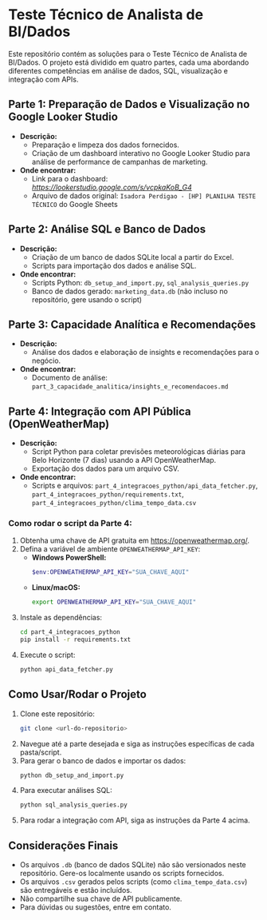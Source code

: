 # Teste Técnico de Analista de BI/Dados

Este repositório contém as soluções para o Teste Técnico de Analista de BI/Dados. O projeto está dividido em quatro partes, cada uma abordando diferentes competências em análise de dados, SQL, visualização e integração com APIs.

## Parte 1: Preparação de Dados e Visualização no Google Looker Studio

- **Descrição:**
  - Preparação e limpeza dos dados fornecidos.
  - Criação de um dashboard interativo no Google Looker Studio para análise de performance de campanhas de marketing.
- **Onde encontrar:**
  - Link para o dashboard: _https://lookerstudio.google.com/s/vcpkaKoB_G4_
  - Arquivo de dados original: `Isadora Perdigao - [HP] PLANILHA TESTE TÉCNICO` do Google Sheets

## Parte 2: Análise SQL e Banco de Dados

- **Descrição:**
  - Criação de um banco de dados SQLite local a partir do Excel.
  - Scripts para importação dos dados e análise SQL.
- **Onde encontrar:**
  - Scripts Python: `db_setup_and_import.py`, `sql_analysis_queries.py`
  - Banco de dados gerado: `marketing_data.db` (não incluso no repositório, gere usando o script)

## Parte 3: Capacidade Analítica e Recomendações

- **Descrição:**
  - Análise dos dados e elaboração de insights e recomendações para o negócio.
- **Onde encontrar:**
  - Documento de análise: `part_3_capacidade_analitica/insights_e_recomendacoes.md`

## Parte 4: Integração com API Pública (OpenWeatherMap)

- **Descrição:**
  - Script Python para coletar previsões meteorológicas diárias para Belo Horizonte (7 dias) usando a API OpenWeatherMap.
  - Exportação dos dados para um arquivo CSV.
- **Onde encontrar:**
  - Scripts e arquivos: `part_4_integracoes_python/api_data_fetcher.py`, `part_4_integracoes_python/requirements.txt`, `part_4_integracoes_python/clima_tempo_data.csv`

### Como rodar o script da Parte 4:

1. Obtenha uma chave de API gratuita em https://openweathermap.org/.
2. Defina a variável de ambiente `OPENWEATHERMAP_API_KEY`:
   - **Windows PowerShell:**
     ```powershell
     $env:OPENWEATHERMAP_API_KEY="SUA_CHAVE_AQUI"
     ```
   - **Linux/macOS:**
     ```bash
     export OPENWEATHERMAP_API_KEY="SUA_CHAVE_AQUI"
     ```
3. Instale as dependências:
   ```bash
   cd part_4_integracoes_python
   pip install -r requirements.txt
   ```
4. Execute o script:
   ```bash
   python api_data_fetcher.py
   ```

## Como Usar/Rodar o Projeto

1. Clone este repositório:
   ```bash
   git clone <url-do-repositorio>
   ```
2. Navegue até a parte desejada e siga as instruções específicas de cada pasta/script.
3. Para gerar o banco de dados e importar os dados:
   ```bash
   python db_setup_and_import.py
   ```
4. Para executar análises SQL:
   ```bash
   python sql_analysis_queries.py
   ```
5. Para rodar a integração com API, siga as instruções da Parte 4 acima.

## Considerações Finais

- Os arquivos `.db` (banco de dados SQLite) não são versionados neste repositório. Gere-os localmente usando os scripts fornecidos.
- Os arquivos `.csv` gerados pelos scripts (como `clima_tempo_data.csv`) são entregáveis e estão incluídos.
- Não compartilhe sua chave de API publicamente.
- Para dúvidas ou sugestões, entre em contato.
